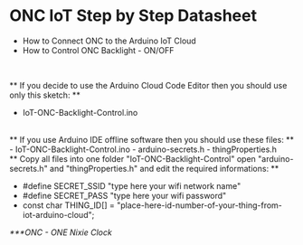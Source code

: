 # ONC IoT Step by Step Datasheet
- How to Connect ONC to the Arduino IoT Cloud
- How to Control ONC Backlight - ON/OFF
<br/>

** If you decide to use the Arduino Cloud Code Editor then you should use only this sketch: ** <br/>
- IoT-ONC-Backlight-Control.ino

<br/>
** If you use Arduino IDE offline software then you should use these files: **
- IoT-ONC-Backlight-Control.ino
- arduino-secrets.h
- thingProperties.h

<br/>
** Copy all files into one folder "IoT-ONC-Backlight-Control" open "arduino-secrets.h" and "thingProperties.h" and edit the required informations: **

- #define SECRET_SSID "type here your wifi network name"
- #define SECRET_PASS "type here your wifi password"
- const char THING_ID[] = "place-here-id-number-of-your-thing-from-iot-arduino-cloud";

_***ONC - ONE Nixie Clock_
